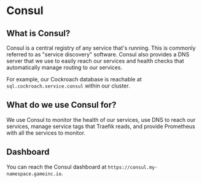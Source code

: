 # Consul

## What is Consul?

Consul is a central registry of any service that's running. This is commonly referred to as "service discovery" software. Consul also provides a DNS server that we use to easily reach our services and health checks that automatically manage routing to our services.

For example, our Cockroach database is reachable at `sql.cockroach.service.consul` within our cluster.

## What do we use Consul for?

We use Consul to monitor the health of our services, use DNS to reach our services, manage service tags that Traefik reads, and provide Prometheus with all the services to monitor.

## Dashboard

You can reach the Consul dashboard at `https://consul.my-namespace.gameinc.io`.

